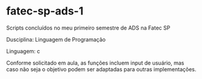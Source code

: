 # fatec-sp-ads-1

Scripts concluídos no meu primeiro semestre de ADS na Fatec SP

Dusciplina: Linguagem de Programação

Linguagem: c

Conforme solicitado em aula, as funções incluem input de usuário, mas caso não seja o objetivo podem ser adaptadas para outras implementações.
